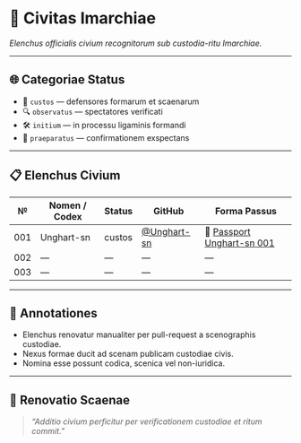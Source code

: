 # 🧾 Civitas Imarchiae  
_Elenchus officialis civium recognitorum sub custodia-ritu Imarchiae._

---

## 🌐 Categoriae Status

- 🛂 `custos` — defensores formarum et scaenarum  
- 🔍 `observatus` — spectatores verificati  
- 🛠️ `initium` — in processu ligaminis formandi  
- 🌱 `praeparatus` — confirmationem exspectans

---

## 📋 Elenchus Civium

| № | Nomen / Codex | Status | GitHub | Forma Passus |
|---|---------------|--------|--------|---------------|
| 001 | Unghart-sn | custos | [@Unghart-sn](https://github.com/Unghart-sn) | 🔗 [Passport Unghart-sn 001](https://archivum.imarch.sbs/passport_Unghart-sn_001)|
| 002 | — | — | — | — |
| 003 | — | — | — | — |

---

## 📌 Annotationes

- Elenchus renovatur manualiter per pull-request a scenographis custodiae.  
- Nexus formae ducit ad scenam publicam custodiae civis.  
- Nomina esse possunt codica, scenica vel non-iuridica.

---

## 🔄 Renovatio Scaenae

> _“Additio civium perficitur per verificationem custodiae et ritum commit.”_

